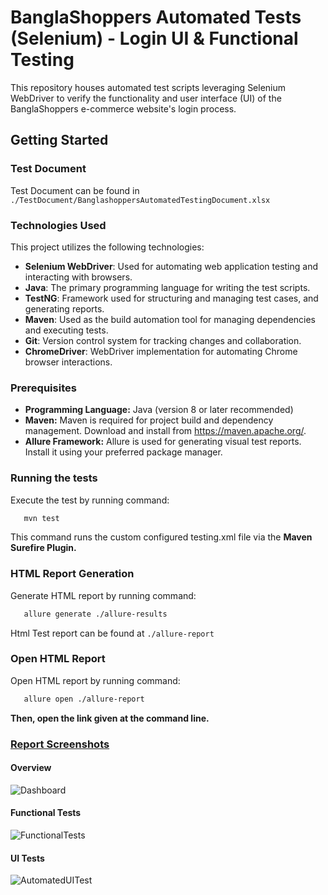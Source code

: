 # BanglaShoppers Automated Tests (Selenium) - Login UI & Functional Testing

This repository houses automated test scripts leveraging Selenium WebDriver to verify the functionality and user interface (UI) of the BanglaShoppers e-commerce website's login process.

## Getting Started


### Test Document

Test Document can be found in `./TestDocument/BanglashoppersAutomatedTestingDocument.xlsx`


### Technologies Used

This project utilizes the following technologies:

- **Selenium WebDriver**: Used for automating web application testing and interacting with browsers.
- **Java**: The primary programming language for writing the test scripts.
- **TestNG**: Framework used for structuring and managing test cases, and generating reports.
- **Maven**: Used as the build automation tool for managing dependencies and executing tests.
- **Git**: Version control system for tracking changes and collaboration.
- **ChromeDriver**: WebDriver implementation for automating Chrome browser interactions.


### Prerequisites

* **Programming Language:** Java (version 8 or later recommended)
* **Maven:** Maven is required for project build and dependency management. Download and install from https://maven.apache.org/.
* **Allure Framework:** Allure is used for generating visual test reports. Install it using your preferred package manager.



### Running the tests

Execute the test by running command: 
   ```bash
      mvn test
   ```
This command runs the custom configured testing.xml file via the <b>Maven Surefire Plugin.</b>

### HTML Report Generation
Generate HTML report by running command:
```bash
   allure generate ./allure-results
```

Html Test report can be found at `./allure-report`

### Open HTML Report
Open HTML report by running command:
```bash
   allure open ./allure-report
```

<b>Then, open the link given at the command line.</b>

### <b><u>Report Screenshots</u></b>

#### Overview
![Dashboard](https://img001.prntscr.com/file/img001/__b_9dLbSUODlVcAzV6yPw.png)

#### Functional Tests
![FunctionalTests](https://img001.prntscr.com/file/img001/vlCKfrbsRAGjTy7AvZU98w.png)

#### UI Tests
![AutomatedUITest](https://github.com/user-attachments/assets/cc725565-ce55-41a0-bb0e-12b5ff3115bb)
